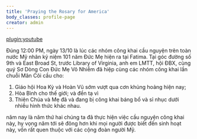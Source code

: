 ```yaml
---
title: 'Praying the Rosary for America'
body_classes: profile-page
creator: admin
---
```


[plugin:youtube](https://www.youtube.com/watch?v=Fuqz5EgmtAU)

Đúng 12:00 PM, ngày 13/10 là lúc các nhóm công khai cầu nguyện trên toàn nước Mỹ nhân kỷ niệm 101 năm Đức Mẹ hiện ra tại Fatima.  Tại góc đường số 9th và East Broad St, trước Library of Virginia, anh em LMTT, hội ĐBX, cùng quý Sơ Dòng Con Đức Mẹ Vô Nhiễm đã hiệp cùng các nhóm công khai lần chuỗi Mân Côi cầu cho:
1. Giáo hội Hoa Kỳ và Hoàn Vũ sớm vượt qua cơn khủng hoảng hiện nay; 
2. Hòa Bình cho thế giới; và đền tạ vì
3. Thiên Chúa và Mẹ đã và đang bị công khai báng bổ và sỉ nhục dưới nhiều hình thức khác nhau.

năm nay là năm thứ hai chúng ta đã thực hiện việc cầu nguyện công khai này, hy vọng năm tới sẽ đông hơn khi mọi người được biết đến sinh hoạt này, vốn rất quen thuộc với các cộng đoàn người Mỹ.
